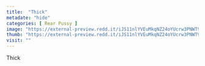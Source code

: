 ```yaml
---
title:  "Thick"
metadate: "hide"
categories: [ Rear Pussy ]
image: "https://external-preview.redd.it/iJS11nlYVEuMkqNZ24oYUcrw3PNWT9kJ-7AascsnOF0.jpg?auto=webp&s=92600a9f5976d8ead730a83cb3d82b3a938322a6"
thumb: "https://external-preview.redd.it/iJS11nlYVEuMkqNZ24oYUcrw3PNWT9kJ-7AascsnOF0.jpg?width=320&crop=smart&auto=webp&s=6606a1246d438d38cba0b5e2cb243a7a57ea50e2"
visit: ""
---
```

Thick
